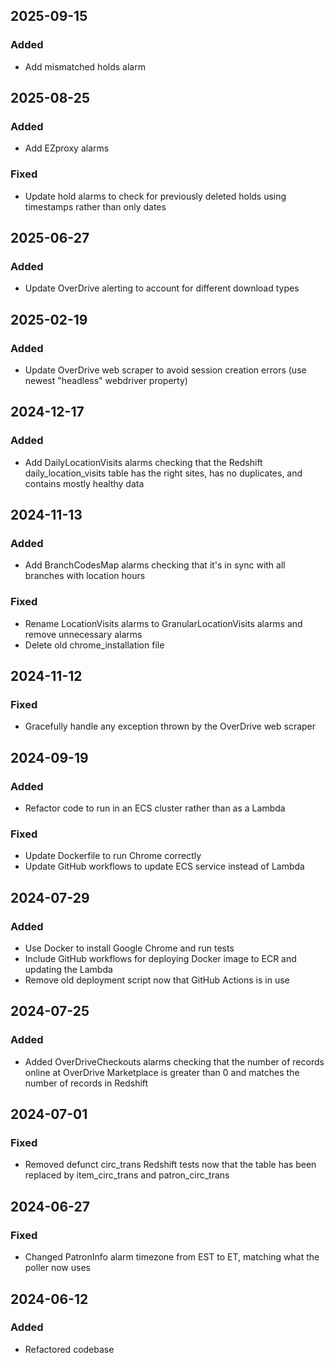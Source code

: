 ## 2025-09-15
### Added
- Add mismatched holds alarm

## 2025-08-25
### Added
- Add EZproxy alarms

### Fixed
- Update hold alarms to check for previously deleted holds using timestamps rather than only dates

## 2025-06-27
### Added
- Update OverDrive alerting to account for different download types

## 2025-02-19
### Added
- Update OverDrive web scraper to avoid session creation errors (use newest "headless" webdriver property)

## 2024-12-17
### Added
- Add DailyLocationVisits alarms checking that the Redshift daily_location_visits table has the right sites, has no duplicates, and contains mostly healthy data

## 2024-11-13
### Added
- Add BranchCodesMap alarms checking that it's in sync with all branches with location hours

### Fixed
- Rename LocationVisits alarms to GranularLocationVisits alarms and remove unnecessary alarms
- Delete old chrome_installation file

## 2024-11-12
### Fixed
- Gracefully handle any exception thrown by the OverDrive web scraper

## 2024-09-19
### Added
- Refactor code to run in an ECS cluster rather than as a Lambda

### Fixed
- Update Dockerfile to run Chrome correctly
- Update GitHub workflows to update ECS service instead of Lambda

## 2024-07-29
### Added
- Use Docker to install Google Chrome and run tests
- Include GitHub workflows for deploying Docker image to ECR and updating the Lambda
- Remove old deployment script now that GitHub Actions is in use

## 2024-07-25
### Added
- Added OverDriveCheckouts alarms checking that the number of records online at OverDrive Marketplace is greater than 0 and matches the number of records in Redshift

## 2024-07-01
### Fixed
- Removed defunct circ_trans Redshift tests now that the table has been replaced by item_circ_trans and patron_circ_trans

## 2024-06-27
### Fixed
- Changed PatronInfo alarm timezone from EST to ET, matching what the poller now uses

## 2024-06-12
### Added
- Refactored codebase